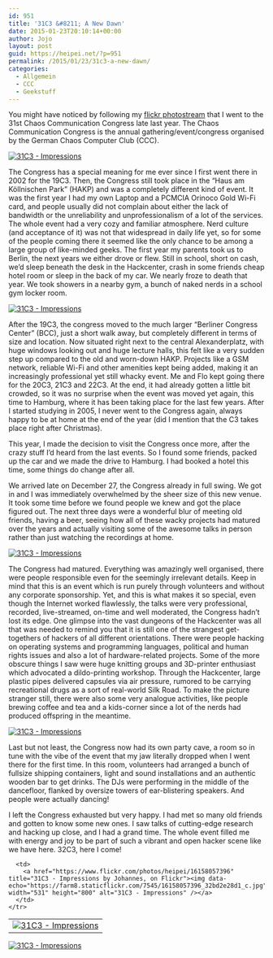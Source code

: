 ```yaml
---
id: 951
title: '31C3 &#8211; A New Dawn'
date: 2015-01-23T20:10:14+00:00
author: Jojo
layout: post
guid: https://heipei.net/?p=951
permalink: /2015/01/23/31c3-a-new-dawn/
categories:
  - Allgemein
  - CCC
  - Geekstuff
---
```

You might have noticed by following my [flickr photostream](https://www.flickr.com/search/?text=31c3&user_id=97859317%40N00&details=1&sort=interestingness-desc) that I went to the 31st Chaos Communication Congress late last year. The Chaos Communication Congress is the annual gathering/event/congress organised by the German Chaos Computer Club (CCC). 

<div class="img">
  <a href="https://www.flickr.com/photos/heipei/16166657635" title="31C3 - Impressions by Johannes, on Flickr"><img data-echo="https://farm8.staticflickr.com/7552/16166657635_bd9f5fd9f1_b.jpg" alt="31C3 - Impressions" /></a>
</div>

The Congress has a special meaning for me ever since I first went there in 2002 for the 19C3. Then, the Congress still took place in the &#8220;Haus am Köllnischen Park&#8221; (HAKP) and was a completely different kind of event. It was the first year I had my own Laptop and a PCMCIA Orinoco Gold Wi-Fi card, and people usually did not complain about either the lack of bandwidth or the unreliability and unprofessionalism of a lot of the services. The whole event had a very cozy and familiar atmosphere. Nerd culture (and acceptance of it) was not that widespread in daily life yet, so for some of the people coming there it seemed like the only chance to be among a large group of like-minded geeks. The first year my parents took us to Berlin, the next years we either drove or flew. Still in school, short on cash, we&#8217;d sleep beneath the desk in the Hackcenter, crash in some friends cheap hotel room or sleep in the back of my car. We nearly froze to death that year. We took showers in a nearby gym, a bunch of naked nerds in a school gym locker room.

<div class="img">
  <a href="https://www.flickr.com/photos/heipei/15979352240" title="31C3 - Impressions by Johannes, on Flickr"><img data-echo="https://farm9.staticflickr.com/8623/15979352240_139fdf28b7_b.jpg" alt="31C3 - Impressions" /></a>
</div>

After the 19C3, the congress moved to the much larger &#8220;Berliner Congress Center&#8221; (BCC), just a short walk away, but completely different in terms of size and location. Now situated right next to the central Alexanderplatz, with huge windows looking out and huge lecture halls, this felt like a very sudden step up compared to the old and worn-down HAKP. Projects like a GSM network, reliable Wi-Fi and other amenities kept being added, making it an increasingly professional yet still whacky event. Me and Flo kept going there for the 20C3, 21C3 and 22C3. At the end, it had already gotten a little bit crowded, so it was no surprise when the event was moved yet again, this time to Hamburg, where it has been taking place for the last few years. After I started studying in 2005, I never went to the Congress again, always happy to be at home at the end of the year (did I mention that the C3 takes place right after Christmas).

This year, I made the decision to visit the Congress once more, after the crazy stuff I&#8217;d heard from the last events. So I found some friends, packed up the car and we made the drive to Hamburg. I had booked a hotel this time, some things do change after all.

We arrived late on December 27, the Congress already in full swing. We got in and I was immediately overwhelmed by the sheer size of this new venue. It took some time before we found people we knew and got the place figured out. The next three days were a wonderful blur of meeting old friends, having a beer, seeing how all of these wacky projects had matured over the years and actually visiting some of the awesome talks in person rather than just watching the recordings at home.

<div class="img">
  <a href="https://www.flickr.com/photos/heipei/16183096672" title="31C3 - Impressions by Johannes, on Flickr"><img data-echo="https://farm8.staticflickr.com/7470/16183096672_e5a0c8aa2d_b.jpg" alt="31C3 - Impressions" /></a>
</div>

The Congress had matured. Everything was amazingly well organised, there were people responsible even for the seemingly irrelevant details. Keep in mind that this is an event which is run purely through volunteers and without any corporate sponsorship. Yet, and this is what makes it so special, even though the Internet worked flawlessly, the talks were very professional, recorded, live-streamed, on-time and well moderated, the Congress hadn&#8217;t lost its edge. One glimpse into the vast dungeons of the Hackcenter was all that was needed to remind you that it is still one of the strangest get-togethers of hackers of all different orientations. There were people hacking on operating systems and programming languages, political and human rights issues and also a lot of hardware-related projects. Some of the more obscure things I saw were huge knitting groups and 3D-printer enthusiast which advocated a dildo-printing workshop. Through the Hackcenter, large plastic pipes delivered capsules via air pressure, rumored to be carrying recreational drugs as a sort of real-world Silk Road. To make the picture stranger still, there were also some very analogue activities, like people brewing coffee and tea and a kids-corner since a lot of the nerds had produced offspring in the meantime.

<div class="img">
  <a href="https://www.flickr.com/photos/heipei/16173609445" title="31C3 - Impressions by Johannes, on Flickr"><img data-echo="https://farm8.staticflickr.com/7463/16173609445_c4b3f1de64_b.jpg" alt="31C3 - Impressions" /></a>
</div>

Last but not least, the Congress now had its own party cave, a room so in tune with the vibe of the event that my jaw literally dropped when I went there for the first time. In this room, volunteers had arranged a bunch of fullsize shipping containers, light and sound installations and an authentic wooden bar to get drinks. The DJs were performing in the middle of the dancefloor, flanked by oversize towers of ear-blistering speakers. And people were actually dancing!

I left the Congress exhausted but very happy. I had met so many old friends and gotten to know some new ones. I saw talks of cutting-edge research and hacking up close, and I had a grand time. The whole event filled me with energy and joy to be part of such a vibrant and open hacker scene like we have here. 32C3, here I come!

<div class="aligncenter">
  <table>
    <tr>
      <td>
        <a href="https://www.flickr.com/photos/heipei/16172855402" title="31C3 - Impressions by Johannes, on Flickr"><img data-echo="https://farm8.staticflickr.com/7491/16172855402_6fb6117d4b_c.jpg" alt="31C3 - Impressions" /></a>
      </td>
      
      <td>
        <a href="https://www.flickr.com/photos/heipei/16158057396" title="31C3 - Impressions by Johannes, on Flickr"><img data-echo="https://farm8.staticflickr.com/7545/16158057396_32bd2e28d1_c.jpg" width="531" height="800" alt="31C3 - Impressions" /></a>
      </td>
    </tr>
  </table>
  
  <div>
    <a href="https://www.flickr.com/photos/heipei/15980606379" title="31C3 - Impressions by Johannes, on Flickr"><img data-echo="https://farm8.staticflickr.com/7513/15980606379_7667912531_b.jpg" alt="31C3 - Impressions" /></a>
  </div>
</div>
